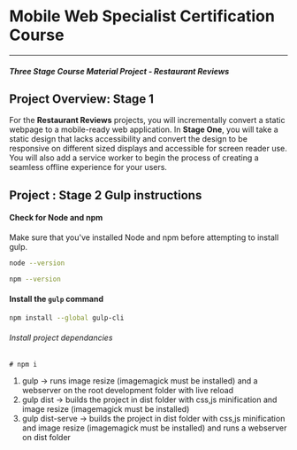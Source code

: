 # Mobile Web Specialist Certification Course
---
#### _Three Stage Course Material Project - Restaurant Reviews_

## Project Overview: Stage 1

For the **Restaurant Reviews** projects, you will incrementally convert a static webpage to a mobile-ready web application. In **Stage One**, you will take a static design that lacks accessibility and convert the design to be responsive on different sized displays and accessible for screen reader use. You will also add a service worker to begin the process of creating a seamless offline experience for your users.

## Project : Stage 2 Gulp instructions

#### Check for Node and npm
Make sure that you've installed Node and npm before attempting to install gulp.

```sh
node --version
```
```sh
npm --version
```

#### Install the `gulp` command

```sh
npm install --global gulp-cli
```

###### Install project dependancies
```Install project dependancies
# npm i
```



1)  gulp                 -> runs image resize (imagemagick must be installed) and a webserver on the root development folder with live reload
2)  gulp dist            -> builds the project in dist folder with css,js minification and image resize (imagemagick must be installed)
2)  gulp dist-serve      -> builds the project in dist folder with css,js minification and image resize (imagemagick must be installed) and runs a webserver on dist folder

